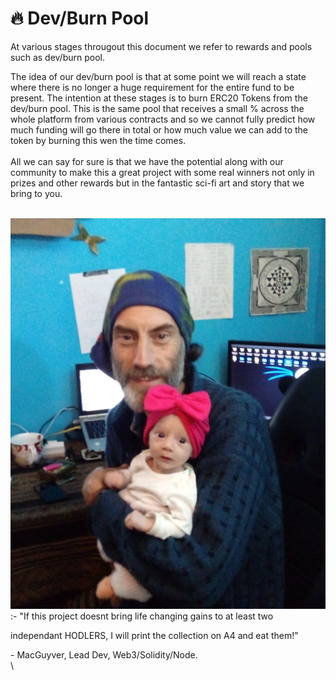 # 🔥 Dev/Burn Pool

At various stages througout this document we refer to rewards and pools such as dev/burn pool.

The idea of our dev/burn pool is that at some point we will reach a state where there is no longer a huge requirement for the entire fund to be present.  The intention at these stages is to burn ERC20 Tokens from the dev/burn pool.  This is the same pool that receives a small % across the whole platform from various contracts and so we cannot fully predict how much funding will go there in total or how much value we can add to the token by burning this wen the time comes.\
\
All we can say for sure is that we have the potential along with our community to make this a great project with some real winners not only in prizes and other rewards but in the fantastic sci-fi art and story that we bring to you.\
\
&#x20;              &#x20;

<img src=".gitbook/assets/image (1) (1).png" alt="" data-size="line">  :-  "If this project doesnt bring life changing gains to at least two

&#x20;             independant HODLERS, I will print the collection on A4 and eat them!"&#x20;

&#x20;                               \- MacGuyver, Lead Dev, Web3/Solidity/Node.\
\
